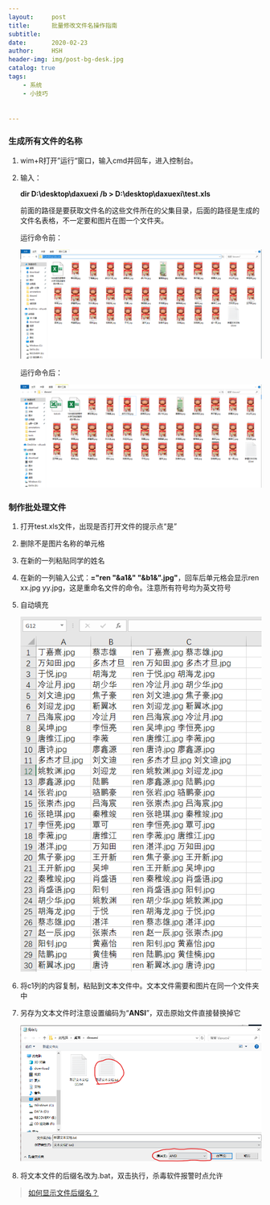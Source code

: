 ```yaml
---
layout:     post
title:      批量修改文件名操作指南
subtitle:   
date:       2020-02-23
author:     HSH
header-img: img/post-bg-desk.jpg
catalog: true
tags:
    - 系统
    - 小技巧


---
```


### 生成所有文件的名称

1. wim+R打开”运行“窗口，输入cmd并回车，进入控制台。

2. 输入：

   **dir D:\desktop\daxuexi /b > D:\desktop\daxuexi\test.xls**

   前面的路径是要获取文件名的这些文件所在的父集目录，后面的路径是生成的文件名表格，不一定要和图片在图一个文件夹。

   运行命令前：

   ![1582464278115](../img/2020-2-23-1.png)

    运行命令后：

    ![1582464723547](../img/2020-2-23-2.png)

### 制作批处理文件

1. 打开test.xls文件，出现是否打开文件的提示点“是”

2. 删除不是图片名称的单元格

3. 在新的一列粘贴同学的姓名

4. 在新的一列输入公式：**="ren "&a1&" "&b1&".jpg"**，回车后单元格会显示ren xx.jpg yy.jpg，这是重命名文件的命令。注意所有符号均为英文符号

5. 自动填充

   ![1582467283168](../img/2020-2-23-3.png)

6. 将c1列的内容复制，粘贴到文本文件中。文本文件需要和图片在同一个文件夹中

7. 另存为文本文件时注意设置编码为“**ANSI**”，双击原始文件直接替换掉它

   ![1582467600843](../img/2020-2-23-4.png)

8. 将文本文件的后缀名改为.bat，双击执行，杀毒软件报警时点允许

> [如何显示文件后缀名？](https://jingyan.baidu.com/article/f00622282564bdfbd3f0c827.html)

